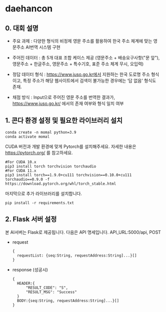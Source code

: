 # daehancon
## 0. 대회 설명

* 주요 과제 : 다양한 형식의 비정제 영문 주소를 활용하여 한국 주소 체계에 맞는 영문주소 AI번역 시스템 구현

* 주어진 데이터 : 총 5개 대표 조합 케이스 제공 (영문주소 + 배송요구사항("문 앞"), 영문주소 + 한글주소, 영문주소 + 특수기호, 표준 주소 체계 무시, 오입력)

* 정답 데이터 형식 : https://www.juso.go.kr에서 지원하는 한국 도로명 주소 형식이고, 특정 주소가 해당 웹사이트에서 검색이 불가능한 경우에는 ‘답 없음' 형식도 존재.

* 채점 방식 : Input으로 주어진 영문 주소를 번역한 결과가, https://www.juso.go.kr/ 에서의 존재 여부와 형식 일치 여부


## 1. 콘다 환경 설정 및 필요한 라이브러리 설치

```
conda create -n momal python=3.9
conda activate momal
```

CUDA 버전과 개발 환경에 맞게 Pytorch를 설치해주세요.
자세한 내용은 https://pytorch.org/ 를 참고하세요.

```
#For CUDA 10.x
pip3 install torch torchvision torchaudio
#For CUDA 11.x
pip3 install torch==1.9.0+cu111 torchvision==0.10.0+cu111 torchaudio==0.9.0 -f https://download.pytorch.org/whl/torch_stable.html
```

마지막으로 추가 라이브러리를 설치합니다.
```
pip install -r requirements.txt
```

## 2. Flask 서버 설정

본 AI서버는 Flask로 제공됩니다.
다음은 API 명세입니다.
API_URL:5000/api, POST
* request
  ```
  {
    requestList: {seq:String, requestAddress:String]...}[]
  }
  ```
* response (성공시)
  ```
  {
    HEADER:{
        "RESULT_CODE": "S",
        "RESULT_MSG": "Success"
    }
    BODY:{seq:String, requestAddress:String]...}[]
  }
  ```
